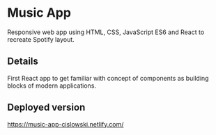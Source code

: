 # Music App
Responsive web app using HTML, CSS, JavaScript ES6 and React to recreate Spotify layout.

## Details
First React app to get familiar with concept of components as building blocks of modern applications.

## Deployed version
https://music-app-cislowski.netlify.com/